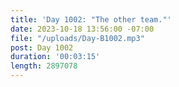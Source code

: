 ```yaml
---
title: 'Day 1002: "The other team."'
date: 2023-10-18 13:56:00 -07:00
file: "/uploads/Day-B1002.mp3"
post: Day 1002
duration: '00:03:15'
length: 2897078
---
```



